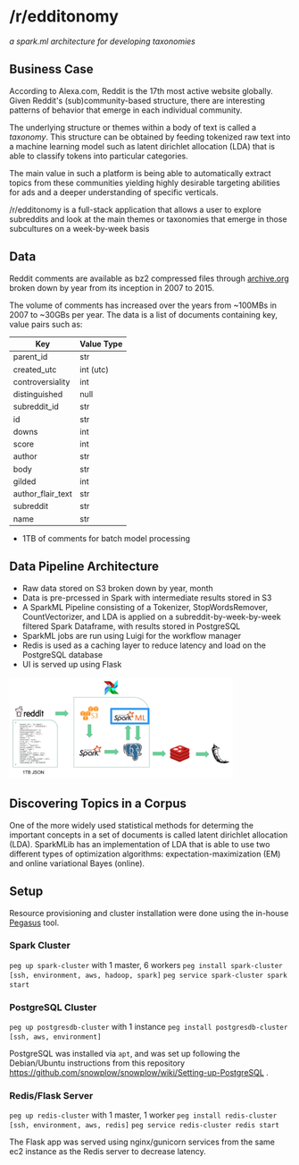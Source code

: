 # /r/edditonomy
_a spark.ml architecture for developing taxonomies_

## Business Case
According to Alexa.com, Reddit is the 17th most active website globally. Given
Reddit's (sub)community-based structure, there are interesting patterns of
behavior that emerge in each individual community. 

The underlying structure or themes within a body of text is called a _taxonomy_.
This structure can be obtained by feeding tokenized raw text into a machine
learning model such as latent dirichlet allocation (LDA) that is able to
classify tokens into particular categories.

The main value in such a platform is being able to automatically extract topics
from these communities yielding highly desirable targeting abilities for ads and
a deeper understanding of specific verticals.

/r/edditonomy is a full-stack application that allows a user to explore
subreddits and look at the main themes or taxonomies that emerge in those
subcultures on a week-by-week basis

## Data
Reddit comments are available as bz2 compressed files through
[archive.org](https://archive.org) broken down by year from its inception in
2007 to 2015.

The volume of comments has increased over the years from ~100MBs in 2007 to
~30GBs per year. The data is a list of documents containing key, value pairs
such as:

Key | Value Type
----| ----------
parent_id | str
created_utc | int (utc)
controversiality | int
distinguished | null
subreddit_id | str
id | str
downs | int
score | int
author | str
body | str
gilded | int
author_flair_text | str
subreddit | str
name | str

- 1TB of comments for batch model processing

## Data Pipeline Architecture 
- Raw data stored on S3 broken down by year, month
- Data is pre-prcessed in Spark with intermediate results stored in S3
- A SparkML Pipeline consisting of a Tokenizer, StopWordsRemover, CountVectorizer, and LDA 
  is applied on a subreddit-by-week-by-week filtered Spark Dataframe, with results
  stored in PostgreSQL
- SparkML jobs are run using Luigi for the workflow manager
- Redis is used as a caching layer to reduce latency and load on the PostgreSQL database
- UI is served up using Flask
<img src="./img/architecture.png" width="400px"/>

## Discovering Topics in a Corpus

One of the more widely used statistical methods for determing the important
concepts in a set of documents is called latent dirichlet allocation (LDA).
SparkMLib has an implementation of LDA that is able to use two different types
of optimization algorithms: expectation-maximization (EM) and online variational
Bayes (online).

## Setup
Resource provisioning and cluster installation were done using the in-house
[Pegasus](https://github.com/InsightDataScience/pegasus) tool.

### Spark Cluster
`peg up spark-cluster` with 1 master, 6 workers
`peg install spark-cluster [ssh, environment, aws, hadoop, spark]`
`peg service spark-cluster spark start`

### PostgreSQL Cluster
`peg up postgresdb-cluster` with 1 instance
`peg install postgresdb-cluster [ssh, aws, environment]`

PostgreSQL was installed via `apt`, and was set up following the Debian/Ubuntu
instructions from this repository
https://github.com/snowplow/snowplow/wiki/Setting-up-PostgreSQL .

### Redis/Flask Server
`peg up redis-cluster` with 1 master, 1 worker
`peg install redis-cluster [ssh, environment, aws, redis]`
`peg service redis-cluster redis start`

The Flask app was served using nginx/gunicorn services from the same ec2
instance as the Redis server to decrease latency.

